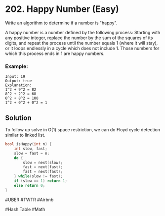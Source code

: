 # 202. Happy Number (Easy)

Write an algorithm to determine if a number is "happy".

A happy number is a number defined by the following process: Starting with any positive integer, replace the number by the sum of the squares of its digits, and repeat the process until the number equals 1 (where it will stay), or it loops endlessly in a cycle which does not include 1. Those numbers for which this process ends in 1 are happy numbers.

### Example: 
```
Input: 19
Output: true
Explanation: 
1^2 + 9^2 = 82
8^2 + 2^2 = 68
6^2 + 8^2 = 100
1^2 + 0^2 + 0^2 = 1
```

## Solution
To follow up solve in O(1) space restriction, we can do Floyd cycle detection similar to linked list.
``` cpp
bool isHappy(int n) {
    int slow, fast;
    slow = fast = n;
    do {
        slow = next(slow);
        fast = next(fast);
        fast = next(fast);
    } while(slow != fast);
    if (slow == 1) return 1;
    else return 0;
}
```
#UBER #TWTR #Airbnb

#Hash Table #Math
